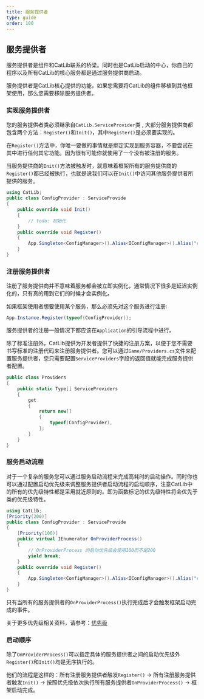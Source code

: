 ```yaml
---
title: 服务提供者
type: guide
order: 100
---
```


## 服务提供者

服务提供者是组件和CatLib联系的桥梁。同时也是CatLib启动的中心，你自己的程序以及所有CatLib的核心服务都是通过服务提供商启动。

<p class="tip">服务提供者是CatLib核心提供的功能，如果您需要将CatLib的组件移植到其他框架使用，那么您需要移除服务提供者。</p>

### 实现服务提供者

您的服务提供者类必须继承自`CatLib.ServiceProvider`类 , 大部分服务提供商都包含两个方法：`Register()`和`Init()`，其中`Register()`是必须要实现的。

在`Register()`方法中，你唯一要做的事情就是绑定实现到服务容器，不要尝试在其中进行任何其它功能。因为很有可能你就使用了一个没有被注册的服务。

当服务提供商的`Init()`方法被触发时，就意味着框架所有的服务提供商的`Register()`都已经被执行，也就是说我们可以在`Init()`中访问其他服务提供者所提供的服务。

``` csharp
using CatLib;
public class ConfigProvider : ServiceProvide
{
    public override void Init()
    {
        // todo: 初始化
    }
    public override void Register()
    {
        App.Singleton<ConfigManager>().Alias<IConfigManager>().Alias("config.manager");
    }
}
```

### 注册服务提供者

<p class="tip">注册了服务提供商并不意味着服务都会被立即实例化，通常情况下很多是延迟实例化的，只有真的用到它们的时候才会实例化。</p>

如果框架使用者想要使用某个服务，那么必须先对这个服务进行注册:

``` csharp
App.Instance.Register(typeof(ConfigProvider));
```

服务提供者的注册一般情况下都应该在`Application`的引导流程中进行。

除了标准注册外，CatLib提供为开发者提供了快捷的注册方案，以便于您不需要书写标准的注册代码来注册服务提供者。您可以通过`Game/Providers.cs`文件来配置服务提供者，您只需要配置`ServiceProviders`字段的返回值就能完成服务提供者配置。

``` csharp
public class Providers
{
    public static Type[] ServiceProviders
    {
        get
        {
            return new[]
            {
                typeof(ConfigProvider),
            };
        }
    }
}
```

### 服务启动流程

对于一个复杂的服务您可以通过服务启动流程来完成高耗时的启动操作。同时你也可以通过配置启动优先级来调整服务提供者启动流程的启动顺序，注意CatLib中的所有的优先级特性都是采用就近原则的。即为函数标记的优先级特性将会优先于类的优先级特性。

``` csharp
using CatLib;
[Priority(200)]
public class ConfigProvider : ServiceProvide
{
    [Priority(100)]
    public virtual IEnumerator OnProviderProcess()
    {
        // OnProviderProcess 的启动优先级会使用100而不是200
        yield break;
    }
    public override void Register()
    {
        App.Singleton<ConfigManager>().Alias<IConfigManager>().Alias("config.manager");
    }
}
```

只有当所有的服务提供者的`OnProviderProcess()`执行完成后才会触发框架启动完成的事件。

关于更多优先级相关资料，请参考：[优先级](../core.html#优先级)

### 启动顺序

除了`OnProviderProcess()`可以指定具体的服务提供者之间的启动优先级外`Register()`和`Init()`均是无序执行的。

他们的流程是这样的：所有注册服务提供者触发`Register()` -> 所有注册服务提供者触发`Init()` -> 按照优先级依次执行所有服务提供者`OnProviderProcess()` -> 框架启动完成。